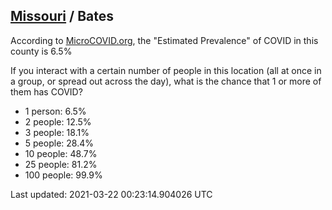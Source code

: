 
## [Missouri](/united-states/missouri) / Bates

According to [MicroCOVID.org](http://microcovid.org),
the "Estimated Prevalence" of COVID in this county is 6.5%

If you interact with a certain number of people in this location
(all at once in a group, or spread out across the day), what is the chance that
1 or more of them has COVID?

- 1 person: 6.5%
- 2 people: 12.5%
- 3 people: 18.1%
- 5 people: 28.4%
- 10 people: 48.7%
- 25 people: 81.2%
- 100 people: 99.9%

Last updated: 2021-03-22 00:23:14.904026 UTC
